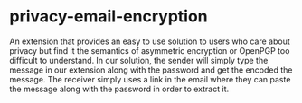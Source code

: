 # privacy-email-encryption

An extension that provides an easy to use solution to users who care about privacy but find it the semantics of asymmetric encryption or OpenPGP too difficult to understand. In our solution, the sender will simply type the message in our extension along with the password and get the encoded the message. The receiver simply uses a link in the email where they can paste the message along with the password in order to extract it. 
